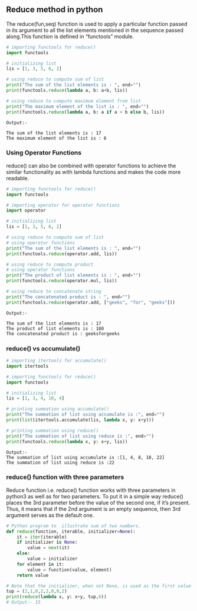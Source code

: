 ## Reduce method in python
The reduce(fun,seq) function is used to apply a particular function passed in its argument 
to all the list elements mentioned in the sequence passed along.This function is defined 
in “functools” module.
```python
# importing functools for reduce()
import functools

# initializing list
lis = [1, 3, 5, 6, 2]

# using reduce to compute sum of list
print("The sum of the list elements is : ", end="")
print(functools.reduce(lambda a, b: a+b, lis))

# using reduce to compute maximum element from list
print("The maximum element of the list is : ", end="")
print(functools.reduce(lambda a, b: a if a > b else b, lis))
```
```
Output:-

The sum of the list elements is : 17
The maximum element of the list is : 6
```

### Using Operator Functions
reduce() can also be combined with operator functions to achieve the similar functionality as with 
lambda functions and makes the code more readable.
```python
# importing functools for reduce()
import functools

# importing operator for operator functions
import operator

# initializing list
lis = [1, 3, 5, 6, 2]

# using reduce to compute sum of list
# using operator functions
print("The sum of the list elements is : ", end="")
print(functools.reduce(operator.add, lis))

# using reduce to compute product
# using operator functions
print("The product of list elements is : ", end="")
print(functools.reduce(operator.mul, lis))

# using reduce to concatenate string
print("The concatenated product is : ", end="")
print(functools.reduce(operator.add, ["geeks", "for", "geeks"]))
```
```
Output:-

The sum of the list elements is : 17
The product of list elements is : 180
The concatenated product is : geeksforgeeks
```

### reduce() vs accumulate() 
```python
# importing itertools for accumulate()
import itertools

# importing functools for reduce()
import functools

# initializing list
lis = [1, 3, 4, 10, 4]

# printing summation using accumulate()
print("The summation of list using accumulate is :", end="")
print(list(itertools.accumulate(lis, lambda x, y: x+y)))

# printing summation using reduce()
print("The summation of list using reduce is :", end="")
print(functools.reduce(lambda x, y: x+y, lis))
```
```
Output:-
The summation of list using accumulate is :[1, 4, 8, 18, 22]
The summation of list using reduce is :22
```

### reduce() function with three parameters
Reduce function i.e. reduce() function works with three parameters in python3 as well as for two 
parameters. To put it in a simple way reduce() places the 3rd parameter before the value of the 
second one, if it’s present. Thus, it means that if the 2nd argument is an empty sequence, then 
3rd argument serves as the default one.
```python
# Python program to  illustrate sum of two numbers.
def reduce(function, iterable, initializer=None):
    it = iter(iterable)
    if initializer is None:
        value = next(it)
    else:
        value = initializer
    for element in it:
        value = function(value, element)
    return value

# Note that the initializer, when not None, is used as the first value instead of the first value from iterable , and after the whole iterable.
tup = (2,1,0,2,2,0,0,2)
print(reduce(lambda x, y: x+y, tup,6))
# Output:- 15
```
